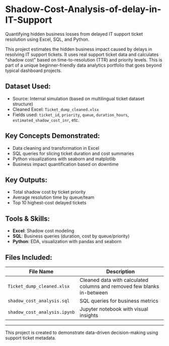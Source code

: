 # Shadow-Cost-Analysis-of-delay-in-IT-Support
Quantifying hidden business losses from delayed IT support ticket resolution using Excel, SQL, and Python.

This project estimates the hidden business impact caused by delays in resolving IT support tickets. It uses real support ticket data and calculates "shadow cost" based on time-to-resolution (TTR) and priority levels. This is part of a unique beginner-friendly data analytics portfolio that goes beyond typical dashboard projects.

## Dataset Used:
- Source: Internal simulation (based on multilingual ticket dataset structure)
- Cleaned Excel: `Ticket_dump_cleaned.xlsx`
- Fields used: `ticket_id`, `priority`, `queue`, `duration_hours`, `estimated_shadow_cost_inr`, etc.

## Key Concepts Demonstrated:
- Data cleaning and transformation in Excel
- SQL queries for slicing ticket duration and cost summaries
- Python visualizations with seaborn and matplotlib
- Business impact quantification based on downtime

## Key Outputs:
- Total shadow cost by ticket priority
- Average resolution time by queue/team
- Top 10 highest-cost delayed tickets

## Tools & Skills:
- **Excel**: Shadow cost modeling
- **SQL**: Business queries (duration, cost by queue/priority)
- **Python**: EDA, visualization with pandas and seaborn

## Files Included:
| File Name | Description |
|-----------|-------------|
| `Ticket_dump_cleaned.xlsx` | Cleaned data with calculated columns and removed few blanks in-between |
| `shadow_cost_analysis.sql` | SQL queries for business metrics |
| `shadow_cost_analysis.ipynb` | Jupyter notebook with visual insights |

---

This project is created to demonstrate data-driven decision-making using support ticket metadata.
